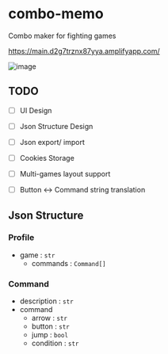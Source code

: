 # combo-memo
Combo maker for fighting games

https://main.d2g7trznx87yya.amplifyapp.com/

![image](https://github.com/andaccc/combo-memo/assets/8611553/f4e3b274-8b10-48ed-a6d3-07cb53fd55c6)


## TODO
- [ ] UI Design
- [ ] Json Structure Design
- [ ] Json export/ import
- [ ] Cookies Storage
- [ ] Multi-games layout support
- [ ] Button <-> Command string translation


## Json Structure

### Profile
- game : `str`
  - commands : `Command[]`

### Command
- description : `str`
- command 
  - arrow : `str`
  - button : `str`
  - jump : `bool` 
  - condition : `str`


